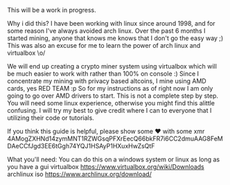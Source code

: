 This will be a work in progress.

Why i did this? I have been working with linux since around 1998, and for some reason I've always avoided arch linux.  Over the past 6 months I started mining, anyone that knows me knows that I don't go the easy way ;) This was also an excuse for me to learn the power of arch linux and virtualbox \o/ 

We will end up creating a crypto miner system using virtualbox which will be much easier to work with rather than 100% on console :) 
Since I concentrate my mining with privacy based altcoins, I mine using AMD cards, yes RED TEAM :p So for my instructions as of right now I am only going to go over AMD drivers to start. This is not a complete step by step.  You will need some linux experience, otherwise you might find this alittle confusing. I will try my best to give credit where I can to everyone that I utilizing their code or tutorials.  

If you think this guide is helpful, please show some ❤ with some xmr 
4AMogZXHNd14zymMNT1RZWGsqPFXrEecQ66bkFR7i6CC2dmuAAG8FeMDAeCCfJgd3EE6tGgh74YQJ1HSAyP1HXuxHwZsQtF


What you'll need:
You can do this on a windows system or linux as long as you have a gui
virtualbox https://www.virtualbox.org/wiki/Downloads
archlinux iso https://www.archlinux.org/download/
